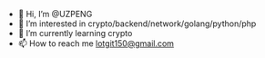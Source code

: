 - 👋 Hi, I’m @UZPENG
- 👀 I’m interested in crypto/backend/network/golang/python/php
- 🌱 I’m currently learning crypto
- 📫 How to reach me lotgit150@gmail.com

<!---
UZPENG/UZPENG is a ✨ special ✨ repository because its `README.md` (this file) appears on your GitHub profile.
You can click the Preview link to take a look at your changes.
--->

